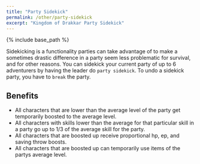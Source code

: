 ```yaml
---
title: "Party Sidekick"
permalink: /other/party-sidekick
excerpt: "Kingdom of Drakkar Party Sidekick"
---
```


{% include base_path %}

Sidekicking is a functionality parties can take advantage of to make a sometimes drastic difference in a party seem less problematic for survival, and for other reasons. You can sidekick your current party of up to 6 adventurers by having the leader do `party sidekick`. To undo a sidekick party, you have to `break` the party. 

## Benefits

* All characters that are lower than the average level of the party get temporarily boosted to the average level.
* All characters with skills lower than the average for that particular skill in a party go up to 1/3 of the average skill for the party.
* All characters that are boosted up receive proportional hp, ep, and saving throw boosts.
* All characters that are boosted up can temporarily use items of the partys average level.
